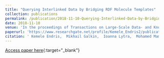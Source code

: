 ```yaml
---
title: "Querying Interlinked Data by Bridging RDF Molecule Templates"
collection: publications
permalink: /publication/2018-11-10-Querying-Interlinked-Data-by-Bridging-RDF-Molecule-Templates
date: 2018-11-10
venue: 'In the proceedings of Transactions on Large-Scale Data- and Knowledge-Centered Systems XXXIX - Special Issue on Database- and Expert-Systems Applications'
paperurl: 'https://www.researchgate.net/profile/Kemele_Endris2/publication/328789315_Querying_Interlinked_Data_by_Bridging_RDF_Molecule_Templates/links/5be2f84c92851c6b27ad97ef/Querying-Interlinked-Data-by-Bridging-RDF-Molecule-Templates.pdf'
citation: ' Kemele Endris,  Mikhail Galkin,  Ioanna Lytra,  Mohamed Mami,  Maria{-}Esther Vidal,  S{\&quot;{o}}ren Auer, &quot;Querying Interlinked Data by Bridging RDF Molecule Templates.&quot; In the proceedings of Transactions on Large-Scale Data- and Knowledge-Centered Systems XXXIX - Special Issue on Database- and Expert-Systems Applications, 2018.'
---
```

[Access paper here](https://www.researchgate.net/profile/Kemele_Endris2/publication/328789315_Querying_Interlinked_Data_by_Bridging_RDF_Molecule_Templates/links/5be2f84c92851c6b27ad97ef/Querying-Interlinked-Data-by-Bridging-RDF-Molecule-Templates.pdf){:target="_blank"}
